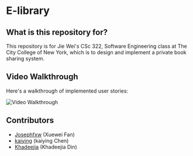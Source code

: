 # E-library

## What is this repository for?
This repository is for Jie Wei's CSc 322, Software Engineering class at The City College of New York, which is to design and implement a private book sharing system.


## Video Walkthrough

Here's a walkthrough of implemented user stories:

<img src='ebook.gif' title='Video Walkthrough' width='' alt='Video Walkthrough' />

## Contributors
* [Josephfxw](https://github.com/Josephfxw) (Xuewei Fan)
* [kaiying](https://github.com/) (kaiying Chen)
* [Khadeejia](https://github.com/) (Khadeejia Din)

